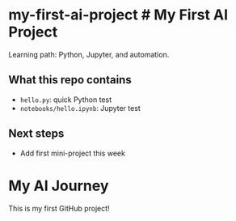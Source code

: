 # my-first-ai-project # My First AI Project

Learning path: Python, Jupyter, and automation.

## What this repo contains
- `hello.py`: quick Python test
- `notebooks/hello.ipynb`: Jupyter test

## Next steps
- Add first mini-project this week

# My AI Journey
This is my first GitHub project!


